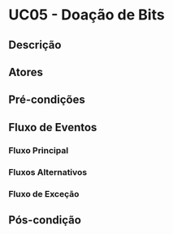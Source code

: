 # UC05 - Doação de Bits

## Descrição

## Atores

## Pré-condições

## Fluxo de Eventos
### Fluxo Principal

### Fluxos Alternativos

### Fluxo de Exceção

## Pós-condição